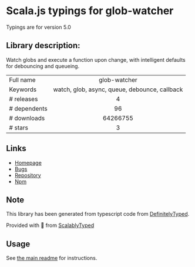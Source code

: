 
# Scala.js typings for glob-watcher

Typings are for version 5.0

## Library description:
Watch globs and execute a function upon change, with intelligent defaults for debouncing and queueing.

|                    |                 |
| ------------------ | :-------------: |
| Full name          | glob-watcher |
| Keywords           | watch, glob, async, queue, debounce, callback |
| # releases         | 4 |
| # dependents       | 96 |
| # downloads        | 64266755 |
| # stars            | 3 |

## Links
- [Homepage](https://github.com/gulpjs/glob-watcher#readme)
- [Bugs](https://github.com/gulpjs/glob-watcher/issues)
- [Repository](https://github.com/gulpjs/glob-watcher)
- [Npm](https://www.npmjs.com/package/glob-watcher)
    


## Note
This library has been generated from typescript code from [DefinitelyTyped](https://definitelytyped.org).

Provided with :purple_heart: from [ScalablyTyped](https://github.com/oyvindberg/ScalablyTyped)

## Usage
See [the main readme](../../readme.md) for instructions.


